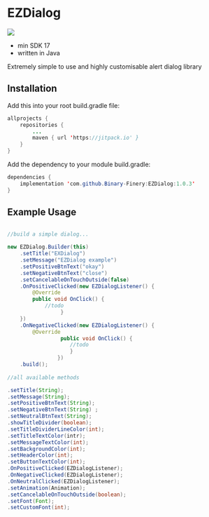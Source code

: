 # EZDialog
[![](https://jitpack.io/v/Binary-Finery/EZDialog.svg)](https://jitpack.io/#Binary-Finery/EZDialog)

- min SDK 17
- written in Java

Extremely simple to use and highly customisable alert dialog library

## Installation

Add this into your root build.gradle file:

```java
allprojects {
	repositories {
		...
		maven { url 'https://jitpack.io' }
	}
}
```

Add the dependency to your module build.gradle:

```java
dependencies {
	implementation 'com.github.Binary-Finery:EZDialog:1.0.3'
}
```

## Example Usage

```java

//build a simple dialog...

new EZDialog.Builder(this)
	.setTitle("EXDialog")
	.setMessage("EZDialog example")
	.setPositiveBtnText("okay")
	.setNegativeBtnText("close")
	.setCancelableOnTouchOutside(false)
	.OnPositiveClicked(new EZDialogListener() {
		@Override
		public void OnClick() {
			//todo
                 }
	})
	.OnNegativeClicked(new EZDialogListener() {
		@Override
                 public void OnClick() {
                 	//todo
                    }
                })
	.build();
	
//all available methods

.setTitle(String);
.setMessage(String);
.setPositiveBtnText(String);
.setNegativeBtnText(String) ;
.setNeutralBtnText(String);
.showTitleDivider(boolean);
.setTitleDividerLineColor(int);
.setTitleTextColor(intr);
.setMessageTextColor(int);
.setBackgroundColor(int);
.setHeaderColor(int);
.setButtonTextColor(int);
.OnPositiveClicked(EZDialogListener);
.OnNegativeClicked(EZDialogListener);
.OnNeutralClicked(EZDialogListener);
.setAnimation(Animation);
.setCancelableOnTouchOutside(boolean);
.setFont(Font);
.setCustomFont(int);
```
